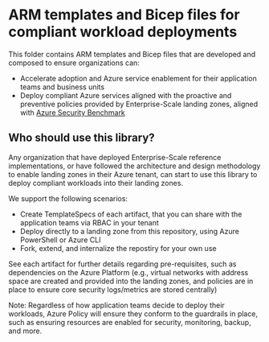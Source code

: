 # ARM templates and Bicep files for compliant workload deployments

This folder contains ARM templates and Bicep files that are developed and composed to ensure organizations can:

- Accelerate adoption and Azure service enablement for their application teams and business units
- Deploy compliant Azure services aligned with the proactive and preventive policies provided by Enterprise-Scale landing zones, aligned with [Azure Security Benchmark](https://docs.microsoft.com/azure/cloud-adoption-framework/ready/enterprise-scale/security-governance-and-compliance#azure-security-benchmark)

## Who should use this library?

Any organization that have deployed Enterprise-Scale reference implementations, or have followed the architecture and design methodology to enable landing zones in their Azure tenant, can start to use this library to deploy compliant workloads into their landing zones.

We support the following scenarios:

- Create TemplateSpecs of each artifact, that you can share with the application teams via RBAC in your tenant
- Deploy directly to a landing zone from this repository, using Azure PowerShell or Azure CLI
- Fork, extend, and internalize the repostiry for your own use

See each artifact for further details regarding pre-requisites, such as dependencies on the Azure Platform (e.g., virtual networks with address space are created and provided into the landing zones, and policies are in place to ensure core security logs/metrics are stored centrally)

Note: Regardless of how application teams decide to deploy their workloads, Azure Policy will ensure they conform to the guardrails in place, such as ensuring resources are enabled for security, monitoring, backup, and more.
